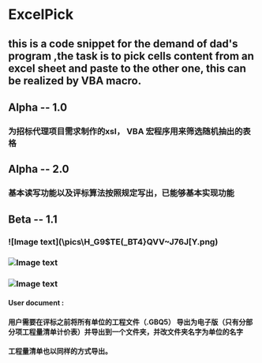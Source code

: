 # ExcelPick
## this is a code snippet for the demand of dad's program ,the task is to pick cells content from an excel sheet and paste to the other one, this can be realized by VBA macro.

## Alpha -- 1.0
### 为招标代理项目需求制作的xsl， VBA 宏程序用来筛选随机抽出的表格
## Alpha -- 2.0
### 基本读写功能以及评标算法按照规定写出，已能够基本实现功能
## Beta -- 1.1
### ![Image text](\pics\H_G9$TE(_BT4}QVV~J76J[Y.png)
### ![Image text](https://raw.githubusercontent.com/yldn/ExcelPick/master/pics/UXO%60UUH7%247B63GJ%60BSPL7(Q.png))
### ![Image text](https://raw.githubusercontent.com/yldn/ExcelPick/master/pics/H_G9%24TE(_BT4%7DQVV~J76J%5BY.png))


#### User document : 
#### 用户需要在评标之前将所有单位的工程文件（.GBQ5） 导出为电子版（只有分部分项工程量清单计价表）并导出到一个文件夹，并改文件夹名字为单位的名字
#### 工程量清单也以同样的方式导出。



